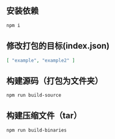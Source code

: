 ## 安装依赖
```bash
npm i
```

## 修改打包的目标(index.json)
```json
[ "example", "example2" ]
```

## 构建源码（打包为文件夹）
```bash
npm run build-source
```

## 构建压缩文件（tar）
```bash
npm run build-binaries
```
